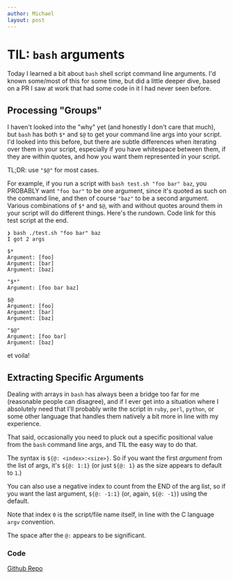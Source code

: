 ```yaml
---
author: Michael
layout: post
---
```


# TIL: `bash` arguments

Today I learned a bit about `bash` shell script command line arguments.  I'd known
some/most of this for some time, but did a little deeper dive, based on a PR I saw at work
that had some code in it I had never seen before.

## Processing "Groups"

I haven't looked into the "why" yet (and honestly I don't care that much), but `bash` has
both `$*` and `$@` to get your command line args into your script.  I'd looked into this
before, but there are subtle differences when iterating over them in your script,
especially if you have whitespace between them, if they are within quotes, and how you
want them represented in your script.

TL;DR: use `"$@"` for most cases.

For example, if you run a script with `bash test.sh "foo bar" baz`, you PROBABLY want
`"foo bar"` to be one argument, since it's quoted as such on the command line, and then of
course `"baz"` to be a second argument.  Various combinations of `$*` and `$@`, with and
without quotes around them in your script will do different things.  Here's the rundown.
Code link for this test script at the end.

```
❯ bash ./test.sh "foo bar" baz
I got 2 args

$*
Argument: [foo]
Argument: [bar]
Argument: [baz]

"$*"
Argument: [foo bar baz]

$@
Argument: [foo]
Argument: [bar]
Argument: [baz]

"$@"
Argument: [foo bar]
Argument: [baz]
```

et voila!

## Extracting Specific Arguments

Dealing with arrays in `bash` has always been a bridge too far for me (reasonable people
can disagree), and if I ever get into a situation where I absolutely need that I'll
probably write the script in `ruby`, `perl`, `python`, or some other language that handles
them natively a bit more in line with my experience.

That said, occasionally you need to pluck out a specific positional value from the `bash`
command line args, and TIL the easy way to do that.

The syntax is `${@: <index>:<size>}`.  So if you want the first _argument_ from the list
of args, it's `${@: 1:1}` (or just `${@: 1}` as the size appears to default to `1`.)

You can also use a negative index to count from the END of the arg list, so if you want
the last argument, `${@: -1:1}` (or, again, `${@: -1}`) using the default.

Note that index `0` is the script/file name itself, in line with the C language `argv`
convention.

The space after the `@:` appears to be significant.


### Code

[Github Repo](https://github.com/mcampbell/til)
